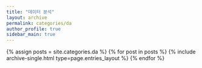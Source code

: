 ```yaml
---
title: "데이터 분석"
layout: archive
permalink: categories/da
author_profile: true
sidebar_main: true
---
```



{% assign posts = site.categories.da %}
{% for post in posts %} {% include archive-single.html type=page.entries_layout %} {% endfor %}
